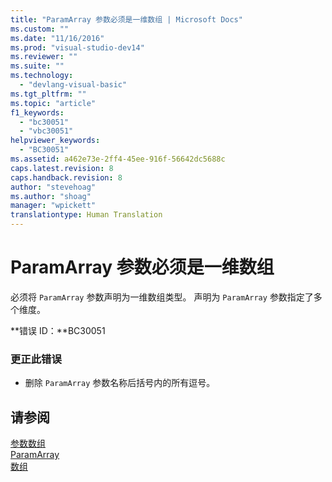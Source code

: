```yaml
---
title: "ParamArray 参数必须是一维数组 | Microsoft Docs"
ms.custom: ""
ms.date: "11/16/2016"
ms.prod: "visual-studio-dev14"
ms.reviewer: ""
ms.suite: ""
ms.technology: 
  - "devlang-visual-basic"
ms.tgt_pltfrm: ""
ms.topic: "article"
f1_keywords: 
  - "bc30051"
  - "vbc30051"
helpviewer_keywords: 
  - "BC30051"
ms.assetid: a462e73e-2ff4-45ee-916f-56642dc5688c
caps.latest.revision: 8
caps.handback.revision: 8
author: "stevehoag"
ms.author: "shoag"
manager: "wpickett"
translationtype: Human Translation
---
```

# ParamArray 参数必须是一维数组
必须将 `ParamArray` 参数声明为一维数组类型。 声明为 `ParamArray` 参数指定了多个维度。  
  
 **错误 ID：**BC30051  
  
### 更正此错误  
  
-   删除 `ParamArray` 参数名称后括号内的所有逗号。  
  
## 请参阅  
 [参数数组](../../visual-basic/programming-guide/language-features/procedures/parameter-arrays.md)   
 [ParamArray](../../visual-basic/language-reference/modifiers/paramarray.md)   
 [数组](../../visual-basic/programming-guide/language-features/arrays/index.md)